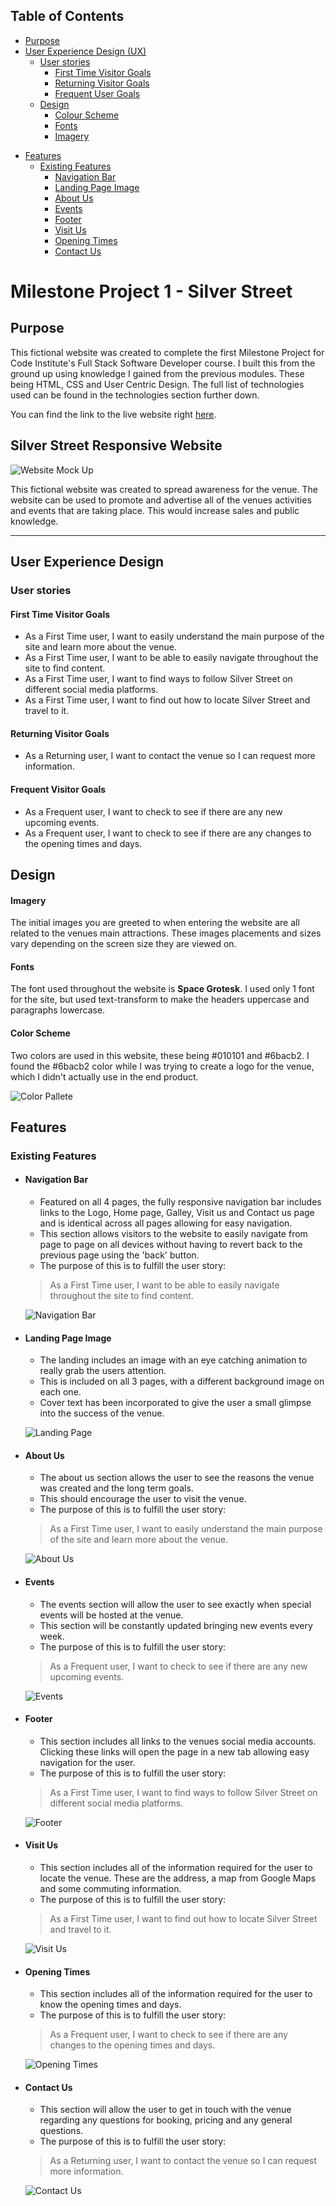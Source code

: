 ## Table of Contents
* [Purpose](#Purpose)
* [User Experience Design (UX)](#User-Experience-Design)
    * [User stories](#User-Stories)
        * [First Time Visitor Goals](#First-Time-Visitor-Goals)
        * [Returning Visitor Goals](#Returning-Visitor-Goals)
        * [Frequent User Goals](#Frequent-User-Goals)
    * [Design](#Design)
        * [Colour Scheme](#Colour-Scheme)
        * [Fonts](#Fonts)
        * [Imagery](#Imagery)
- [Features](#Features)
    * [Existing Features](#Existing-Features)
        * [Navigation Bar](#Navigation-Bar)
        * [Landing Page Image](#Landing-Page-Image)
        * [About Us](#About-Us)
        * [Events](#Events)
        * [Footer](#Footer)
        * [Visit Us](#Visit-Us)
        * [Opening Times](#Opening-Times)
        * [Contact Us](#Contact-Us)

# Milestone Project 1 - Silver Street
## Purpose
This fictional website was created to complete the first Milestone Project for Code Institute's Full Stack Software Developer course.
I built this from the ground up using knowledge I gained from the previous modules. These being HTML, CSS and User Centric Design. The full list of technologies used can be found in the technologies section further down.

You can find the link to the live website right [here](https://jrdnbrkfld.github.io/pp1-silver-street/).

## Silver Street Responsive Website

![Website Mock Up](assets/images/readme/website-mock-up.png)

This fictional website was created to spread awareness for the venue. The website can be used to promote and advertise all of the venues activities and events that are taking place. This would increase sales and public knowledge.

*** 
## User Experience Design

### User stories
#### First Time Visitor Goals
* As a First Time user, I want to easily understand the main purpose of the site and learn more about the venue.
* As a First Time user, I want to be able to easily navigate throughout the site to find content.
* As a First Time user, I want to find ways to follow Silver Street on different social media platforms.
* As a First Time user, I want to find out how to locate Silver Street and travel to it.
#### Returning Visitor Goals
* As a Returning user, I want to contact the venue so I can request more information.
#### Frequent Visitor Goals
* As a Frequent user, I want to check to see if there are any new upcoming events.
* As a Frequent user, I want to check to see if there are any changes to the opening times and days.

## Design
#### Imagery
The initial images you are greeted to when entering the website are all related to the venues main attractions. These images placements and sizes vary depending on the screen size they are viewed on.
#### Fonts
The font used throughout the website is **Space Grotesk**. I used only 1 font for the site, but used text-transform to make the headers uppercase and paragraphs lowercase.
#### Color Scheme
Two colors are used in this website, these being #010101 and #6bacb2. I found the #6bacb2 color while I was trying to create a logo for the venue, which I didn't actually use in the end product.

![Color Pallete](assets/images/readme/color-pallete.png)

## Features

### Existing Features
* #### Navigation Bar
    * Featured on all 4 pages, the fully responsive navigation bar includes links to the Logo, Home page, Galley, Visit us and Contact us page and is identical across all pages allowing for easy navigation.
    * This section allows visitors to the website to easily navigate from page to page on all devices without having to revert back to the previous page using the 'back' button.
    * The purpose of this is to fulfill the user story:
    > As a First Time user, I want to be able to easily navigate throughout the site to find content.

    ![Navigation Bar](assets/images/readme/navbar-readme.png)

* #### Landing Page Image
    * The landing includes an image with an eye catching animation to really grab the users attention.
    * This is included on all 3 pages, with a different background image on each one.
    * Cover text has been incorporated to give the user a small glimpse into the success of the venue.

    ![Landing Page](assets/images/readme/landing-page.png)

* #### About Us
    * The about us section allows the user to see the reasons the venue was created and the long term goals.
    * This should encourage the user to visit the venue.
    * The purpose of this is to fulfill the user story:
    > As a First Time user, I want to easily understand the main purpose of the site and learn more about the venue.

    ![About Us](assets/images/readme/motives-goals.png)

* #### Events
    * The events section will allow the user to see exactly when special events will be hosted at the venue.
    * This section will be constantly updated bringing new events every week.
    * The purpose of this is to fulfill the user story:
    > As a Frequent user, I want to check to see if there are any new upcoming events.

    ![Events](assets/images/readme/events-bar.png)

* #### Footer
    * This section includes all links to the venues social media accounts. Clicking these links will open the page in a new tab allowing easy navigation for the user.
    * The purpose of this is to fulfill the user story:
    > As a First Time user, I want to find ways to follow Silver Street on different social media platforms.

    ![Footer](assets/images/readme/footer.png)

* #### Visit Us
    * This section includes all of the information required for the user to locate the venue. These are the address, a map from Google Maps and some commuting information.
    * The purpose of this is to fulfill the user story:
    > As a First Time user, I want to find out how to locate Silver Street and travel to it.

    ![Visit Us](assets/images/readme/visit-us.png)

* #### Opening Times
    * This section includes all of the information required for the user to know the opening times and days.
    * The purpose of this is to fulfill the user story:
    > As a Frequent user, I want to check to see if there are any changes to the opening times and days.

    ![Opening Times](assets/images/readme/opening-times.png)

* #### Contact Us
    * This section will allow the user to get in touch with the venue regarding any questions for booking, pricing and any general questions.
    * The purpose of this is to fulfill the user story:
    > As a Returning user, I want to contact the venue so I can request more information.

    ![Contact Us](assets/images/readme/form.png)
